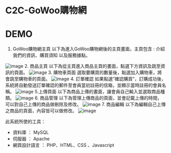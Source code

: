 # C2C-GoWoo購物網
# DEMO
1. GoWoo購物網主頁
以下為進入GoWoo購物網後的主頁畫面，主頁包含 : 介紹我們的資訊、購買須知
以及服務據點。

![image](https://user-images.githubusercontent.com/39626315/209256864-7b434514-e9a1-46b0-b582-c9be79a6cd83.png)
2. 商品主頁
以下為從主頁進入商品主頁的畫面，點選下方資訊及跳至資訊的頁面。
![image](https://user-images.githubusercontent.com/39626315/209256870-408d7fef-6f7f-42e6-9478-4f97c2341ce1.png)
3. 購物車頁面
選取要購買的數量後，點選加入購物車，將會跳至購物車的頁面。
![image](https://user-images.githubusercontent.com/39626315/209256884-ca4daa95-5a26-48db-a98c-364056e8dd94.png)
4. 訂單確認
如果點選”確認購買”，訂購成功後，系統將自動發送訂單確認的郵件至會員當初註冊的信箱，並顯示當時註冊的會員名稱。
![image](https://user-images.githubusercontent.com/39626315/209257022-172b0a54-8bd1-4db4-bcc6-4657c54ebadf.png)
5.上傳頁面
以下為商品上傳的畫面，讓會員自己輸入並選取商品種類。
![image](https://user-images.githubusercontent.com/39626315/209257062-e60e68dd-9c5c-49ef-b097-d43a0c46c2eb.png)
6. 商品管理
以下為管理上傳商品的頁面，並會記載上傳的時間，可以對自己上傳的商品做刪除及修改。
![image](https://user-images.githubusercontent.com/39626315/209256910-6f0a1d65-8e15-4a30-82e5-054c9607ff94.png)
7. 商品編輯
以下為編輯自己上傳之商品的頁面，內容皆可以做修改。
![image](https://user-images.githubusercontent.com/39626315/209257129-15481241-709d-4dbf-9baf-923204744d8c.png)


此系統所使的工具：
* 資料庫 ： MySQL
* 伺服器 ： Apache
* 網頁設計語言 ： PHP、HTML、CSS 、Javascript
